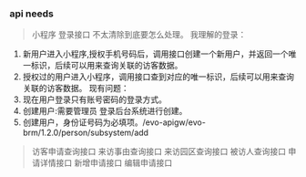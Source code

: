 ### api needs

> 小程序 登录接口
不太清除到底要怎么处理。
我理解的登录：
1. 新用户进入小程序,授权手机号码后，调用接口创建一个新用户，并返回一个唯一标识，后续可以用来查询关联的访客数据。
2. 授权过的用户进入小程序，调用接口查到对应的唯一标识，后续可以用来查询关联的访客数据。
现有问题：
1. 现在用户登录只有账号密码的登录方式。
2. 创建用户:需要管理员 登录后台系统进行创建。
3. 创建用户，身份证号码为必填项。/evo-apigw/evo-brm/1.2.0/person/subsystem/add

> 访客申请查询接口
> 来访事由查询接口
> 来访园区查询接口
> 被访人查询接口
> 申请详情接口
> 新增申请接口
> 编辑申请接口
